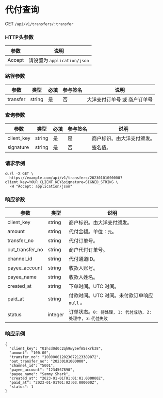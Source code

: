 # 代付查询

GET `/api/v1/transfers/:transfer`

### HTTP头参数 <Badge type="tip" text="Header" vertical="top" />

| 参数     | 说明     |       
|----------|--------|
| Accept   | 请设置为 `application/json` | 

### 路径参数 <Badge type="tip" text="Path" vertical="top" />

| 参数         | 类型     | 必填 | 参与签名 | 说明            |                  
|------------|--------|----|------|---------------|
| transfer | string | 是  | 否    | 大洋支付订单号 或 商户订单号 |

### 查询参数 <Badge type="tip" text="Query" vertical="top" />

| 参数         | 类型     | 必填 | 参与签名 | 说明            |                  
|------------|--------|----|------|---------------|
| client_key | string | 是  | 是    | 商户标识。由大洋支付颁发。 |
| signature  | string | 是  | 否    | 签名值。          |

### 请求示例

```shell
curl -X GET \
  https://example.com/api/v1/transfers/20230101000000?client_key=YOUR_CLIENT_KEY&signature=SIGNED_STRING \
  -H "Accept: application/json"
```

### 响应参数
| 参数              | 类型      | 说明                                     | 
|-----------------|---------|----------------------------------------|
| client_key      | string  | 商户标识。由大洋支付颁发。                          |
| amount          | string  | 代付金额。单位：`元`。                           |
| transfer_no     | string  | 代付订单号。                                 |
| out_transfer_no | string  | 商户代付订单号。                               |
| channel_id      | string  | 代付通道ID。                                |
| payee_account   | string  | 收款人账号。                                 |
| payee_name      | string  | 收款人姓名。                                 |
| created_at      | string  | 下单时间。UTC 时间。                           |
| paid_at         | string  | 付款时间。UTC 时间。未付款订单响应 `null` 。           |
| status          | integer | 订单状态。`0: 待处理, 1: 代付成功, 2: 处理中, 3:代付失败` |

### 响应示例

```json{11}
{
  "client_key": "01hcd0d0c2qh9wy5efm5sxrk38",
  "amount": "100.00",
  "transfer_no": "100000012023072123389872",
  "out_transfer_no": "20230101000000",
  "channel_id": "5001",
  "payee_account": "1234567890",
  "payee_name": "Sammy Shark",
  "created_at": "2023-01-01T01:01:01.000000Z",
  "paid_at": "2023-01-01T01:02:03.000000Z",
  "status": 1
}
```
